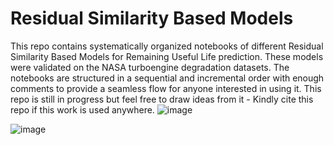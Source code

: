 # Residual Similarity Based Models
This repo contains systematically organized notebooks of different Residual Similarity Based Models for Remaining Useful Life prediction. 
These models were validated on the NASA turboengine degradation datasets.
The notebooks are structured in a sequential and incremental order with enough comments to provide a seamless flow for anyone interested in using it.
This repo is still in progress but feel free to draw ideas from it - Kindly cite this repo if this work is used anywhere.
![image](https://github.com/Ogunfool/ImprovedResidualSimilarityBasedModels-RULPrediction/assets/92188038/f0625b93-e050-4193-a818-41b8d1eac0aa)


![image](https://github.com/Ogunfool/ImprovedResidualSimilarityBasedModels-RULPrediction/assets/92188038/11d1a0f4-990a-472b-92f6-c1cc96357e7f)


